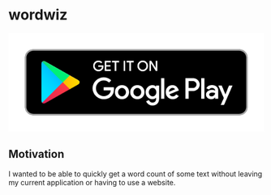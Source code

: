 # wordwiz

[![Get it on Google Play](https://raw.githubusercontent.com/pyamsoft/wordwiz/master/art/google-play-badge.png)][1]

## Motivation

I wanted to be able to quickly get a word count of some text without leaving  
my current application or having to use a website.

[1]: https://play.google.com/store/apps/details?id=com.pyamsoft.wordwiz
